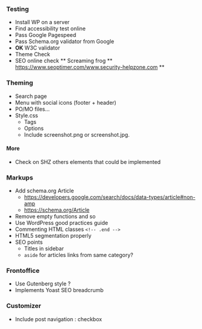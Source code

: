 

### Testing

* Install WP on a server
* Find accessibility test online
* Pass Google Pagespeed
* Pass Schema.org validator from Google
* **OK** W3C validator
* Theme Check
* SEO online check
** Screaming frog
** https://www.seoptimer.com/www.security-helpzone.com
** 

### Theming

* Search page
* Menu with social icons (footer + header)
* PO/MO files... 
* Style.css
  * Tags
  * Options 
  * Include screenshot.png or screenshot.jpg.
  
#### More

* Check on SHZ others elements that could be implemented

### Markups

* Add schema.org Article
  * https://developers.google.com/search/docs/data-types/article#non-amp
  * https://schema.org/Article
* Remove empty functions and so
* Use WordPress good practices guide
* Commenting HTML classes `<!-- .end -->`
* HTML5 segmentation properly
* SEO points
  * Titles in sidebar
  * `aside` for articles links from same category?

 ### Frontoffice
 
* Use Gutenberg style ?
* Implements Yoast SEO breadcrumb


### Customizer

* Include post navigation : checkbox
